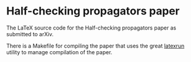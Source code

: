 # Half-checking propagators paper

The LaTeX source code for the Half-checking propagators paper as
submitted to arXiv.

There is a Makefile for compiling the paper that uses the great
[latexrun](https://github.com/aclements/latexrun) utility to manage
compilation of the paper.
